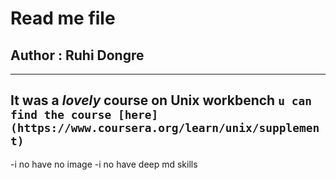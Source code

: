 # Read me file
## Author : Ruhi Dongre
------

It was a *lovely* course on **Unix workbench**
``
u can find the course [here](https://www.coursera.org/learn/unix/supplement)
``
-------

-i no have no image
-i no have deep md skills
